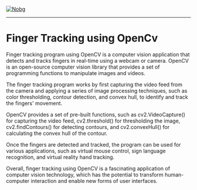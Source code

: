 
<a href="https://media2.giphy.com/media/glJdAXojfP3wPEg84a/200w.webp?cid=ecf05e47qfvs1p2q0zux12vh1z8ycoy3d1ohjvovcs5ne2pc&rid=200w.webp&ct=g"><img src="https://media2.giphy.com/media/glJdAXojfP3wPEg84a/200w.webp?cid=ecf05e47qfvs1p2q0zux12vh1z8ycoy3d1ohjvovcs5ne2pc&rid=200w.webp&ct=g" alt="Nobg" border="0"></a>

----------------------------------------------------------------------------------------------------

# Finger Tracking using OpenCv


Finger tracking program using OpenCV is a computer vision application that detects and tracks fingers in real-time using a webcam or camera. OpenCV is an open-source computer vision library that provides a set of programming functions to manipulate images and videos.

The finger tracking program works by first capturing the video feed from the camera and applying a series of image processing techniques, such as color thresholding, contour detection, and convex hull, to identify and track the fingers' movement.

OpenCV provides a set of pre-built functions, such as cv2.VideoCapture() for capturing the video feed, cv2.threshold() for thresholding the image, cv2.findContours() for detecting contours, and cv2.convexHull() for calculating the convex hull of the contour.

Once the fingers are detected and tracked, the program can be used for various applications, such as virtual mouse control, sign language recognition, and virtual reality hand tracking.

Overall, finger tracking using OpenCV is a fascinating application of computer vision technology, which has the potential to transform human-computer interaction and enable new forms of user interfaces.
